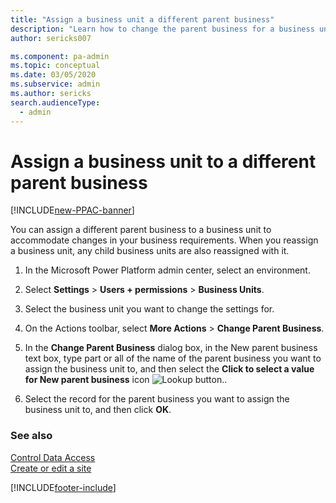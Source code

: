 ```yaml
---
title: "Assign a business unit a different parent business"
description: "Learn how to change the parent business for a business unit and its child business units."
author: sericks007

ms.component: pa-admin
ms.topic: conceptual
ms.date: 03/05/2020
ms.subservice: admin
ms.author: sericks
search.audienceType: 
  - admin
---
```

# Assign a business unit to a different parent business

[!INCLUDE[new-PPAC-banner](~/includes/new-PPAC-banner.md)]

You can assign a different parent business to a business unit to accommodate changes in your business requirements. When you reassign a business unit, any child business units are also reassigned with it.  
  
1. In the Microsoft Power Platform admin center, select an environment. 

2. Select **Settings** > **Users + permissions** > **Business Units**.  
  
3. Select the business unit you want to change the settings for.  
  
4. On the Actions toolbar, select **More Actions** > **Change Parent Business**.  
  
5. In the **Change Parent Business** dialog box, in the New parent business text box, type part or all of the name of the parent business you want to assign the business unit to, and then select the **Click to select a value for New parent business** icon  ![Lookup button.](media/lookup-4.png "Lookup button").
  
6. Select the record for the parent business you want to assign the business unit to, and then click **OK**.  
  
### See also  
 [Control Data Access](../admin/security-roles-privileges.md)   
 [Create or edit a site](../admin/create-edit-site.md)


[!INCLUDE[footer-include](../includes/footer-banner.md)]
